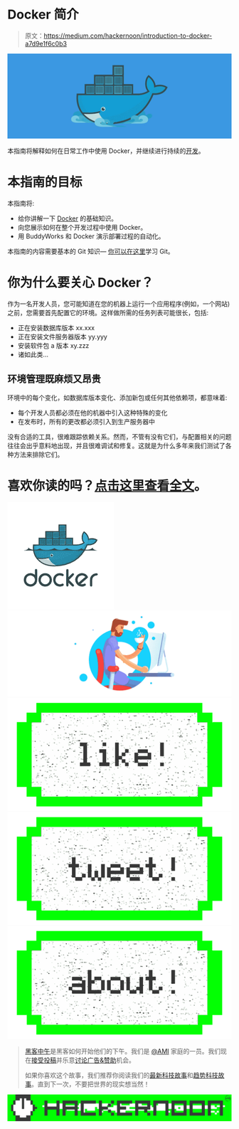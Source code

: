 # Docker 简介

> 原文：<https://medium.com/hackernoon/introduction-to-docker-a7d9e1f6c0b3>

![](img/bb4d097f2d8f9c2a6304519141cb6bee.png)

本指南将解释如何在日常工作中使用 Docker，并继续进行持续的[开发](https://hackernoon.com/tagged/development)。

# 本指南的目标

本指南将:

*   给你讲解一下 [Docker](https://hackernoon.com/tagged/docker) 的基础知识。
*   向您展示如何在整个开发过程中使用 Docker。
*   用 BuddyWorks 和 Docker 演示部署过程的自动化。

本指南的内容需要基本的 Git 知识— [你可以在这里](https://buddy.works/guides/first-steps-with-git?utm_source=medium&utm_medium=post&utm_campaign=docker&utm_content=link)学习 Git。

# 你为什么要关心 Docker？

作为一名开发人员，您可能知道在您的机器上运行一个应用程序(例如，一个网站)之前，您需要首先配置它的环境。这样做所需的任务列表可能很长，包括:

*   正在安装数据库版本 xx.xxx
*   正在安装文件服务器版本 yy.yyy
*   安装软件包 a 版本 xy.zzz
*   诸如此类…

## 环境管理既麻烦又昂贵

环境中的每个变化，如数据库版本变化、添加新包或任何其他依赖项，都意味着:

*   每个开发人员都必须在他的机器中引入这种特殊的变化
*   在发布时，所有的更改都必须引入到生产服务器中

没有合适的工具，很难跟踪依赖关系。然而，不管有没有它们，与配置相关的问题往往会出乎意料地出现，并且很难调试和修复。这就是为什么多年来我们测试了各种方法来排除它们。

# 喜欢你读的吗？[点击这里查看全文](https://buddy.works/guides/docker?utm_source=medium&utm_medium=post&utm_campaign=docker&utm_content=link)。

![](img/814d5b1b98d90177e8ada9b28df34558.png)![](img/237fecb458d889482966108f09dae68f.png)[![](img/50ef4044ecd4e250b5d50f368b775d38.png)](http://bit.ly/HackernoonFB)[![](img/979d9a46439d5aebbdcdca574e21dc81.png)](https://goo.gl/k7XYbx)[![](img/2930ba6bd2c12218fdbbf7e02c8746ff.png)](https://goo.gl/4ofytp)

> [黑客中午](http://bit.ly/Hackernoon)是黑客如何开始他们的下午。我们是 [@AMI](http://bit.ly/atAMIatAMI) 家庭的一员。我们现在[接受投稿](http://bit.ly/hackernoonsubmission)并乐意[讨论广告&赞助](mailto:partners@amipublications.com)机会。
> 
> 如果你喜欢这个故事，我们推荐你阅读我们的[最新科技故事](http://bit.ly/hackernoonlatestt)和[趋势科技故事](https://hackernoon.com/trending)。直到下一次，不要把世界的现实想当然！

[![](img/be0ca55ba73a573dce11effb2ee80d56.png)](https://goo.gl/Ahtev1)